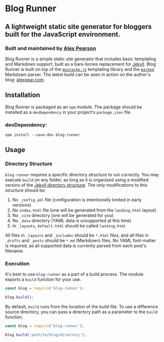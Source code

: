 # Blog Runner

## A lightweight static site generator for bloggers built for the JavaScript environment.

### Built and maintained by [Alex Pearson](https://alexpear.com)


Blog Runner is a simple static site generator that includes basic templating and Markdown support, built as a bare-bones replacement for [Jekyll](http://jekyllrb.com). Blog Runner is built on top of the [`mustache.js`](https://github.com/janl/mustache.js/) templating library and the [`marked`](https://github.com/chjj/marked) Markdown parser. The latest build can be seen in action on the author's blog: [alexpear.com](https://alexpear.com).


## Installation

Blog Runner is packaged as an `npm` module. The package should be installed as a `devDependency` in your project's `package.json` file.

### devDependency:

```shell
npm install --save-dev blog-runner
```

## Usage

### Directory Structure

`blog-runner` requires a specific directory structure to run correctly. You may execute `build` on any folder, as long as it is organized using a modified versino of the [Jekyll directory structure](http://jekyllrb.com/docs/structure/). The only modifications to this structure should be:

1. No `_config.yml` file (configuration is intentionally limited in early versions)
2. No `index.html` file (one will be generated from the `landing.html` layout)
3. No `_site` directory (one will be generated for you)
4. No `_data` directory (YAML data is unsupported at this time)
5. In `_layouts`, `default.html` should be called `landing.html`

All files in `_layouts` and `_includes` should be `*.html` files, and all files in `_drafts` and `_posts` should be `*.md` (Markdown) files. No YAML font-matter is required, as all supported data is currently parsed from each post's filename.

### Execution

It's best to use `blog-runner` as a part of a build process. The module exports a `build` function for your use.

```javascript
const blog = require('blog-runner');

blog.build();
```
By default, `build` runs from the location of the build file. To use a difference source directory, you can pass a directory path as a parameter to the `build` function.

```javascript
const blog = require('blog-runner');

blog.build('path/to/blog/directory');
```
